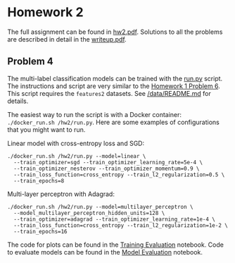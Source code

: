# Homework 2

The full assignment can be found in [hw2.pdf](hw2.pdf). Solutions to all the
problems are described in detail in the [writeup.pdf](writeup.pdf).

## Problem 4

The multi-label classification models can be trained with the [run.py](run.py)
script. The instructions and script are very similar to the [Homework 1 Problem
6](/hw1/README.md#problem-6). This script requires the `features2` datasets. See
[/data/README.md](/data/README.md) for details.

The easiest way to run the script is with a Docker container: `./docker_run.sh
/hw2/run.py`. Here are some examples of configurations that you might want to
run.

Linear model with cross-entropy loss and SGD:
```
./docker_run.sh /hw2/run.py --model=linear \
  --train_optimizer=sgd --train_optimizer_learning_rate=5e-4 \
  --train_optimizer_nesterov --train_optimizer_momentum=0.9 \
  --train_loss_function=cross_entropy --train_l2_regularization=0.5 \
  --train_epochs=8
```

Multi-layer perceptron with Adagrad:
```
./docker_run.sh /hw2/run.py --model=multilayer_perceptron \
  --model_multilayer_perceptron_hidden_units=128 \
  --train_optimizer=adagrad --train_optimizer_learning_rate=1e-4 \
  --train_loss_function=cross_entropy --train_l2_regularization=1e-2 \
  --train_epochs=16
```

The code for plots can be found in the [Training
Evaluation](problem4/training_evaluation.ipynb) notebook. Code to evaluate
models can be found in the [Model Evaluation](problem4/model_evaluation.ipynb)
notebook.
